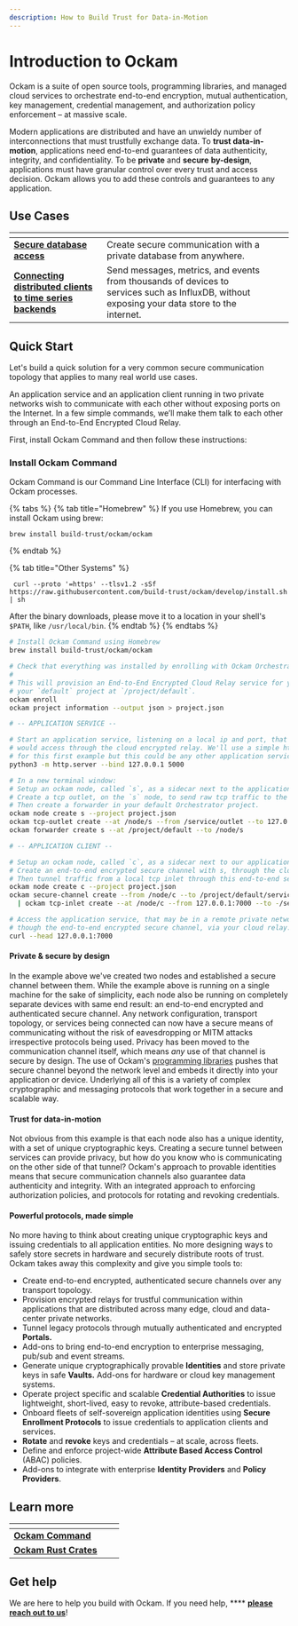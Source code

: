 ```yaml
---
description: How to Build Trust for Data-in-Motion
---
```


# Introduction to Ockam

Ockam is a suite of open source tools, programming libraries, and managed cloud services to orchestrate end-to-end encryption, mutual authentication, key management, credential management, and authorization policy enforcement – at massive scale.

Modern applications are distributed and have an unwieldy number of interconnections that must trustfully exchange data. To **trust data-in-motion**, applications need end-to-end guarantees of data authenticity, integrity, and confidentiality. To be **private** and **secure** **by-design**, applications must have granular control over every trust and access decision. Ockam allows you to add these controls and guarantees to any application.

## Use Cases

<table data-card-size="large" data-view="cards"><thead><tr><th></th><th></th><th data-hidden></th><th data-hidden></th></tr></thead><tbody><tr><td><strong></strong><a href="use-cases/secure-database-access.md"><strong>Secure database access</strong></a><strong></strong></td><td>Create secure communication with a private database from anywhere.</td><td></td><td></td></tr><tr><td><strong></strong><a href="use-cases/secure-database-access.md"><strong>Connecting distributed clients to time series backends</strong></a><strong></strong></td><td>Send messages, metrics, and events from thousands of devices to services such as InfluxDB, without exposing your data store to the internet.</td><td></td><td></td></tr></tbody></table>

## Quick Start

Let's build a quick solution for a very common secure communication topology that applies to many real world use cases.

An application service and an application client running in two private networks wish to communicate with each other without exposing ports on the Internet. In a few simple commands, we’ll make them talk to each other through an End-to-End Encrypted Cloud Relay.

First, install Ockam Command and then follow these instructions:&#x20;

### Install Ockam Command

Ockam Command is our Command Line Interface (CLI) for interfacing with Ockam processes.&#x20;

{% tabs %}
{% tab title="Homebrew" %}
If you use Homebrew, you can install Ockam using brew:

```
brew install build-trust/ockam/ockam
```
{% endtab %}

{% tab title="Other Systems" %}
```shell
 curl --proto '=https' --tlsv1.2 -sSf https://raw.githubusercontent.com/build-trust/ockam/develop/install.sh | sh
```

After the binary downloads, please move it to a location in your shell's `$PATH`, like `/usr/local/bin`.
{% endtab %}
{% endtabs %}

```bash
# Install Ockam Command using Homebrew
brew install build-trust/ockam/ockam

# Check that everything was installed by enrolling with Ockam Orchestrator.
#
# This will provision an End-to-End Encrypted Cloud Relay service for you in
# your `default` project at `/project/default`. 
ockam enroll
ockam project information --output json > project.json

# -- APPLICATION SERVICE --

# Start an application service, listening on a local ip and port, that clients
# would access through the cloud encrypted relay. We'll use a simple http server
# for this first example but this could be any other application service.
python3 -m http.server --bind 127.0.0.1 5000

# In a new terminal window:
# Setup an ockam node, called `s`, as a sidecar next to the application service.
# Create a tcp outlet, on the `s` node, to send raw tcp traffic to the service.
# Then create a forwarder in your default Orchestrator project.
ockam node create s --project project.json
ockam tcp-outlet create --at /node/s --from /service/outlet --to 127.0.0.1:5000
ockam forwarder create s --at /project/default --to /node/s

# -- APPLICATION CLIENT --

# Setup an ockam node, called `c`, as a sidecar next to our application client.
# Create an end-to-end encrypted secure channel with s, through the cloud relay.
# Then tunnel traffic from a local tcp inlet through this end-to-end secure channel.
ockam node create c --project project.json
ockam secure-channel create --from /node/c --to /project/default/service/forward_to_s/service/api \
  | ockam tcp-inlet create --at /node/c --from 127.0.0.1:7000 --to -/service/outlet

# Access the application service, that may be in a remote private network
# though the end-to-end encrypted secure channel, via your cloud relay.
curl --head 127.0.0.1:7000
```

#### Private & secure by design

In the example above we've created two nodes and established a secure channel between them. While the example above is running on a single machine for the sake of simplicity, each node also be running on completely separate devices with same end result: an end-to-end encrypted and authenticated secure channel. Any network configuration, transport topology, or services being connected can now have a secure means of communicating without the risk of eavesdropping or MITM attacks irrespective protocols being used. Privacy has been moved to the communication channel itself, which means _any_ use of that channel is secure by design. The use of Ockam's [programming libraries](reference/programming-libraries/) pushes that secure channel beyond the network level and embeds it directly into your application or device. Underlying all of this is a variety of complex cryptographic and messaging protocols that work together in a secure and scalable way.

#### Trust for data-in-motion

Not obvious from this example is that each node also has a unique identity, with a set of unique cryptographic keys. Creating a secure tunnel between services can provide privacy, but how do you know who is communicating on the other side of that tunnel? Ockam's approach to provable identities means that secure communication channels also guarantee data authenticity and integrity. With an integrated approach to enforcing authorization policies, and protocols for rotating and revoking credentials.&#x20;

#### Powerful protocols, made simple

No more having to think about creating unique cryptographic keys and issuing credentials to all application entities. No more designing ways to safely store secrets in hardware and securely distribute roots of trust. Ockam takes away this complexity and give you simple tools to:

* Create end-to-end encrypted, authenticated secure channels over any transport topology.
* Provision encrypted relays for trustful communication within applications that are distributed across many edge, cloud and data-center private networks.
* Tunnel legacy protocols through mutually authenticated and encrypted **Portals.**
* Add-ons to bring end-to-end encryption to enterprise messaging, pub/sub and event streams.
* Generate unique cryptographically provable **Identities** and store private keys in safe **Vaults.** Add-ons for hardware or cloud key management systems.
* Operate project specific and scalable **Credential Authorities** to issue lightweight, short-lived, easy to revoke, attribute-based credentials.
* Onboard fleets of self-sovereign application identities using **Secure Enrollment Protocols** to issue credentials to application clients and services.
* **Rotate** and **revoke** keys and credentials – at scale, across fleets.
* Define and enforce project-wide **Attribute Based Access Control** (ABAC) policies.
* Add-ons to integrate with enterprise **Identity Providers** and **Policy Providers**.

## Learn more

<table data-view="cards"><thead><tr><th></th><th></th><th data-hidden></th></tr></thead><tbody><tr><td><strong></strong><a href="broken-reference"><strong>Ockam Command</strong></a><strong></strong></td><td></td><td></td></tr><tr><td><strong></strong><a href="broken-reference"><strong>Ockam Rust Crates</strong></a><strong></strong></td><td></td><td></td></tr></tbody></table>

## **Get help**

We are here to help you build with Ockam. If you need help, **** [**please reach out to us**](https://www.ockam.io/contact)!
